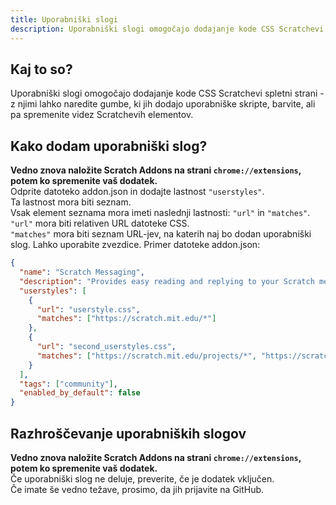 ```yaml
---
title: Uporabniški slogi
description: Uporabniški slogi omogočajo dodajanje kode CSS Scratchevi spletni strani - z njimi lahko naredite gumbe, ki jih dodajo uporabniške skripte, barvite, ali pa spremenite videz Scratchevih elementov.
---
```

## Kaj to so?
Uporabniški slogi omogočajo dodajanje kode CSS Scratchevi spletni strani - z njimi lahko naredite gumbe, ki jih dodajo uporabniške skripte, barvite, ali pa spremenite videz Scratchevih elementov.

## Kako dodam uporabniški slog?
**Vedno znova naložite Scratch Addons na strani `chrome://extensions`, potem ko spremenite vaš dodatek.**  
Odprite datoteko addon.json in dodajte lastnost `"userstyles"`.  
Ta lastnost mora biti seznam.  
Vsak element seznama mora imeti naslednji lastnosti: `"url"` in `"matches"`.  
`"url"` mora biti relativen URL datoteke CSS.  
`"matches"` mora biti seznam URL-jev, na katerih naj bo dodan uporabniški slog. Lahko uporabite zvezdice.
Primer datoteke addon.json:
```json
{
  "name": "Scratch Messaging",
  "description": "Provides easy reading and replying to your Scratch messages.",
  "userstyles": [
    {
      "url": "userstyle.css",
      "matches": ["https://scratch.mit.edu/*"]
    },
    {
      "url": "second_userstyles.css",
      "matches": ["https://scratch.mit.edu/projects/*", "https://scratch.mit.edu/users/*"]
    }
  ],
  "tags": ["community"],
  "enabled_by_default": false
}
```

## Razhroščevanje uporabniških slogov
**Vedno znova naložite Scratch Addons na strani `chrome://extensions`, potem ko spremenite vaš dodatek.**  
Če uporabniški slog ne deluje, preverite, če je dodatek vključen.  
Če imate še vedno težave, prosimo, da jih prijavite na GitHub.
